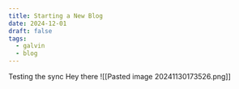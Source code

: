 ```yaml
---
title: Starting a New Blog
date: 2024-12-01
draft: false
tags:
  - galvin
  - blog
---
```


Testing the sync Hey there
![[Pasted image 20241130173526.png]]